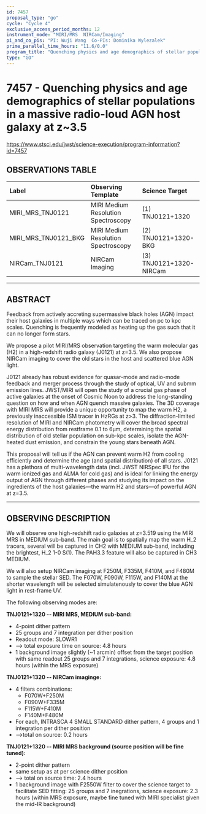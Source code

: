 ```yaml
---
id: 7457
proposal_type: "go"
cycle: "Cycle 4"
exclusive_access_period_months: 12
instrument_mode: "MIRI/MRS  NIRCam/Imaging"
pi_and_co_pis: "PI: Wuji Wang  Co-PIs: Dominika Wylezalek"
prime_parallel_time_hours: "11.6/0.0"
program_title: "Quenching physics and age demographics of stellar populations in a massive radio-loud AGN host galaxy at z~3.5"
type: "GO"
---
```

# 7457 - Quenching physics and age demographics of stellar populations in a massive radio-loud AGN host galaxy at z~3.5
https://www.stsci.edu/jwst/science-execution/program-information?id=7457
## OBSERVATIONS TABLE
| Label                   | Observing Template              | Science Target          |
| :---------------------- | :------------------------------ | :---------------------- |
| MIRI_MRS_TNJ0121        | MIRI Medium Resolution Spectroscopy | (1) TNJ0121+1320        |
| MIRI_MRS_TNJ0121_BKG    | MIRI Medium Resolution Spectroscopy | (2) TNJ0121+1320-BKG    |
| NIRCam_TNJ0121          | NIRCam Imaging                  | (3) TNJ0121+1320-NIRCam |

---

## ABSTRACT

Feedback from actively accreting supermassive black holes (AGN) impact their host galaxies in multiple ways which can be traced on pc to kpc scales. Quenching is frequently modeled as heating up the gas such that it can no longer form stars.

We propose a pilot MIRI/MRS observation targeting the warm molecular gas (H2) in a high-redshift radio galaxy (J0121) at z=3.5. We also propose NIRCam imaging to cover the old stars in the host and scattered blue AGN light.

J0121 already has robust evidence for quasar-mode and radio-mode feedback and merger process through the study of optical, UV and submm emission lines. JWST/MIRI will open the study of a crucial gas phase of active galaxies at the onset of Cosmic Noon to address the long-standing question on how and when AGN quench massive galaxies. The 3D coverage with MIRI MRS will provide a unique opportunity to map the warm H2, a previously inaccessible ISM tracer in HzRGs at z>3. The diffraction-limited resolution of MIRI and NIRCam photometry will cover the broad spectral energy distribution from restframe 0.1 to 6µm, determining the spatial distribution of old stellar population on sub-kpc scales, isolate the AGN-heated dust emission, and constrain the young stars beneath AGN.

This proposal will tell us if the AGN can prevent warm H2 from cooling efficiently and determine the age (and spatial distribution) of all stars. J0121 has a plethora of multi-wavelength data (incl. JWST NIRSpec IFU for the warm ionized gas and ALMA for cold gas) and is ideal for linking the energy output of AGN through different phases and studying its impact on the ingredients of the host galaxies—the warm H2 and stars—of powerful AGN at z=3.5.

---

## OBSERVING DESCRIPTION

We will observe one high-redshift radio galaxies at z=3.519 using the MIRI MRS in MEDIUM sub-band. The main goal is to spatially map the warm H_2 tracers, several will be captured in CH2 with MEDIUM sub-band, including the brightest, H_2 1-0 S(1). The PAH3.3 feature will also be captured in CH3 MEDIUM.

We will also setup NIRCam imaging at F250M, F335M, F410M, and F480M to sample the stellar SED. The F070W, F090W, F115W, and F140M at the shorter wavelength will be selected simulatenously to cover the blue AGN light in rest-frame UV.

The following observing modes are:

**TNJ0121+1320 -- MIRI MRS, MEDIUM sub-band:**
*   4-point dither pattern
*   25 groups and 7 integration per dither position
*   Readout mode: SLOWR1
*   --> total exposure time on source: 4.8 hours
*   1 background image slightly (~1 arcmin) offset from the target position with same readout 25 groups and 7 integrations, science exposure: 4.8 hours (within the MRS exposure)

**TNJ0121+1320 -- NIRCam imaginge:**
*   4 filters combinations:
    *   F070W+F250M
    *   F090W+F335M
    *   F115W+F410M
    *   F140M+F480M
*   For each, INTRASCA 4 SMALL STANDARD dither pattern, 4 groups and 1 integration per dither position
*   -->total on source: 0.2 hours

**TNJ0121+1320 -- MIRI MRS background (source position will be fine tuned):**
*   2-point dither pattern
*   same setup as at per science dither position
*   --> total on source time: 2.4 hours
*   1 background image with F2550W filter to cover the science target to facilitate SED fitting: 25 groups and 7 inegrations, science exposure: 2.3 hours (within MRS exposure, maybe fine tuned with MIRI specialist given the mid-IR background)